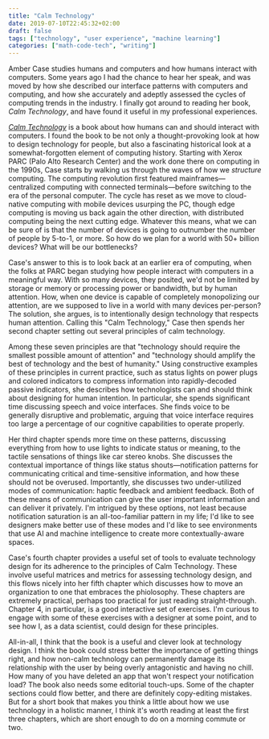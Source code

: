 ```yaml
---
title: "Calm Technology"
date: 2019-07-10T22:45:32+02:00
draft: false
tags: ["technology", "user experience", "machine learning"]
categories: ["math-code-tech", "writing"]
---
```


Amber Case studies humans and computers and how humans interact with computers. Some years ago I had the chance to hear her speak, and was moved by how she described our interface patterns with computers and computing, and how she accurately and adeptly assessed the cycles of computing trends in the industry. I finally got around to reading her book, _Calm Technology_, and have found it useful in my professional experiences.

<!--more-->

[_Calm Technology_](http://shop.oreilly.com/product/0636920039747.do) is a book about how humans can and should interact with computers. I found the book to be not only a thought-provoking look at how to design technology for people, but also a fascinating historical look at a somewhat-forgotten element of computing history. Starting with Xerox PARC (Palo Alto Research Center) and the work done there on computing in the 1990s, Case starts by walking us through the waves of how we _structure_ computing. The computing revolution first featured mainframes—centralized computing with connected terminals—before switching to the era of the personal computer. The cycle has reset as we move to cloud-native computing with mobile devices usurping the PC, though edge computing is moving us back again the other direction, with distributed computing being the next cutting edge. Whatever this means, what we can be sure of is that the number of devices is going to outnumber the number of people by 5-to-1, or more. So how do we plan for a world with 50+ billion devices? What will be our bottlenecks?

Case's answer to this is to look back at an earlier era of computing, when the folks at PARC began studying how people interact with computers in a meaningful way. With so many devices, they posited, we'd not be limited by storage or memory or processing power or bandwidth, but by human attention. How, when one device is capable of completely monopolizing our attention, are we supposed to live in a world with many devices per-person? The solution, she argues, is to intentionally design technology that respects human attention. Calling this "Calm Technology," Case then spends her second chapter setting out several principles of calm technology.

Among these seven principles are that "technology should require the smallest possible amount of attention" and "technology should amplify the best of technology and the best of humanity." Using constructive examples of these principles in current practice, such as status lights on power plugs and colored indicators to compress information into rapidly-decoded passive indicators, she describes how technologists can and should think about designing for human intention. In particular, she spends significant time discussing speech and voice interfaces. She finds voice to be generally disruptive and problematic, arguing that voice interface requires too large a percentage of our cognitive capabilities to operate properly.

Her third chapter spends more time on these patterns, discussing everything from how to use lights to indicate status or meaning, to the tactile sensations of things like car stereo knobs. She discusses the contextual importance of things like status shouts—notification patterns for communicating critical and time-sensitive information, and how these should not be overused. Importantly, she discusses two under-utilized modes of communication: haptic feedback and ambient feedback. Both of these means of communication can give the user important information and can deliver it privately. I'm intrigued by these options, not least because notification saturation is an all-too-familiar pattern in my life; I'd like to see designers make better use of these modes and I'd like to see environments that use AI and machine intelligence to create more contextually-aware spaces.

Case's fourth chapter provides a useful set of tools to evaluate technology design for its adherence to the principles of Calm Technology. These involve useful matrices and metrics for assessing technology design, and this flows nicely into her fifth chapter which discusses how to move an organization to one that embraces the phiolosophy. These chapters are extremely practical, perhaps too practical for just reading straight-through. Chapter 4, in particular, is a good interactive set of exercises. I'm curious to engage with some of these exercises with a designer at some point, and to see how I, as a data scientist, could design for these principles.

All-in-all, I think that the book is a useful and clever look at technology design. I think the book could stress better the importance of getting things right, and how non-calm technology can permanently damage its relationship with the user by being overly antagonistic and having no chill. How many of you have deleted an app that won't respect your notification load? The book also needs some editorial touch-ups. Some of the chapter sections could flow better, and there are definitely copy-editing mistakes. But for a short book that makes you think a little about how we use technology in a holistic manner, I think it's worth reading at least the first three chapters, which are short enough to do on a morning commute or two.